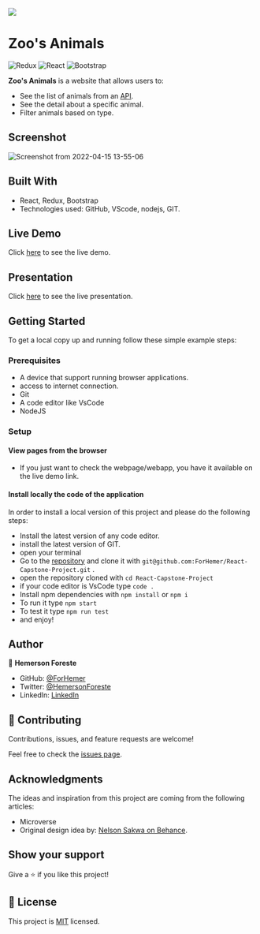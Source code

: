 ![](https://img.shields.io/badge/Microverse-blueviolet)

# Zoo's Animals
![Redux](https://img.shields.io/badge/redux-%23593d88.svg?style=for-the-badge&logo=redux&logoColor=white)
![React](https://img.shields.io/badge/-React-61DAFB?logo=react&logoColor=white&style=for-the-badge)
![Bootstrap](https://img.shields.io/badge/bootstrap-%23563D7C.svg?style=for-the-badge&logo=bootstrap&logoColor=white)

**Zoo's Animals** is a website that allows users to:
- See the list of animals from an [API](https://zoo-animal-api.herokuapp.com/).
- See the detail about a specific animal.
- Filter animals based on type.

## Screenshot
![Screenshot from 2022-04-15 13-55-06](https://user-images.githubusercontent.com/88809610/163604813-be5041ca-8c01-41e5-bc81-7e92b64913bc.png)


 ## Built With

- React, Redux, Bootstrap
- Technologies used: GitHub, VScode, nodejs, GIT.

## Live Demo
Click [here](https://forhemer-zoo-animals.netlify.app/) to see the live demo.

## Presentation
Click [here](https://www.loom.com/share/668e0c1298554118b42fe1059de2449b) to see the live presentation.


## Getting Started
To get a local copy up and running follow these simple example steps:

### Prerequisites

- A device that support running browser applications.
- access to internet connection.
- Git
- A code editor like VsCode
- NodeJS
### Setup

#### View pages from the browser

- If you just want to check the webpage/webapp, you have it available on the live demo link.


#### Install locally the code of the application

In order to install a local version of this project and please do the following steps:
- Install the latest version of any code editor.
- install the latest version of GIT.
- open your terminal
- Go to the [repository](git@github.com:ForHemer/React-Capstone-Project)  and clone it with `git@github.com:ForHemer/React-Capstone-Project.git` .
- open the repository cloned with `cd React-Capstone-Project`
- if your code editor is VsCode type `code .`
- Install npm dependencies with `npm install` or `npm i`
- To run it type `npm start`
- To test it type `npm run test`
- and enjoy!


## Author

👤 **Hemerson Foreste**

- GitHub: [@ForHemer](https://github.com/ForHemer)
- Twitter: [@HemersonForeste](https://twitter.com/HemersonForeste)
- LinkedIn: [LinkedIn](https://linkedin.com/in/hemerson-foreste)

## 🤝 Contributing

Contributions, issues, and feature requests are welcome!

Feel free to check the [issues page](https://github.com/ForHemer/React-Capstone-Project/issues).

## Acknowledgments

The ideas and inspiration from this project are coming from the following articles:

- Microverse
- Original design idea by: [Nelson Sakwa on Behance](https://www.behance.net/sakwadesignstudio).


## Show your support

Give a ⭐️ if you like this project!

## 📝 License

This project is [MIT](./MIT.md) licensed.

